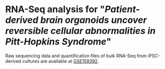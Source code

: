 # RNA-Seq analysis for "*Patient-derived brain organoids uncover reversible cellular abnormalities in Pitt-Hopkins Syndrome*"

Raw sequencing data and quantification files of bulk RNA-Seq from iPSC-derived cultures are available at [GSE159392](https://www.ncbi.nlm.nih.gov/geo/query/acc.cgi?acc=GSE159392).
